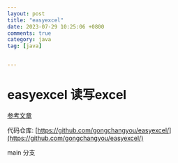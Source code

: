 ```yaml
---
layout: post
title: "easyexcel"
date: 2023-07-29 10:25:06 +0800
comments: true
category: java
tag: [java]


---
```


# easyexcel 读写excel


[参考文章](https://easyexcel.opensource.alibaba.com/docs/current/quickstart/read)


代码仓库: [https://github.com/gongchangyou/easyexcel/](https://github.com/gongchangyou/easyexcel/)

main 分支





